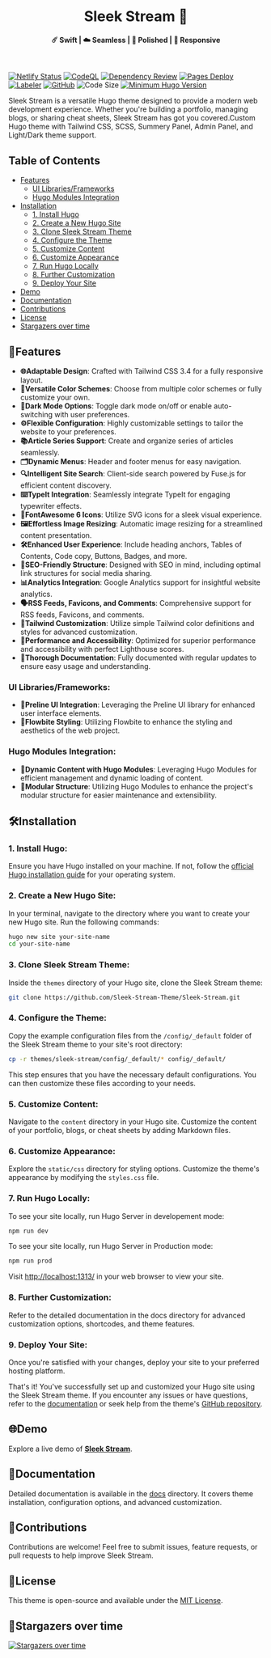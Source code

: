 <h1 align="center">Sleek Stream 🚀</h1>
<h4 align=center>☄️ Swift | ☁️ Seamless | 🌙 Polished | 📱 Responsive</h4>
<br>

[![Netlify Status](https://api.netlify.com/api/v1/badges/a561f80e-a14f-478f-8369-cf90ef62c172/deploy-status)](https://app.netlify.com/sites/sleek-stream/deploys)
[![CodeQL](https://github.com/Sleek-Stream-Theme/Sleek-Stream/actions/workflows/codeql.yml/badge.svg)](https://github.com/Sleek-Stream-Theme/Sleek-Stream/actions/workflows/codeql.yml)
[![Dependency Review](https://github.com/Sleek-Stream-Theme/Sleek-Stream/actions/workflows/dependency-review.yml/badge.svg)](https://github.com/Sleek-Stream-Theme/Sleek-Stream/actions/workflows/dependency-review.yml)
[![Pages Deploy](https://github.com/Sleek-Stream-Theme/Sleek-Stream/actions/workflows/hugo.yml/badge.svg)](https://github.com/Sleek-Stream-Theme/Sleek-Stream/actions/workflows/hugo.yml)
[![Labeler](https://github.com/Sleek-Stream-Theme/Sleek-Stream/actions/workflows/label.yml/badge.svg)](https://github.com/Sleek-Stream-Theme/Sleek-Stream/actions/workflows/label.yml)
[![GitHub](https://img.shields.io/github/license/Sleek-Stream-Theme/Sleek-Stream)](https://github.com/Sleek-Stream-Theme/Sleek-Stream/blob/main/LICENSE)
![Code Size](https://img.shields.io/github/languages/code-size/Sleek-Stream-Theme/Sleek-Stream)
[![Minimum Hugo Version](https://img.shields.io/static/v1?label=min-HUGO-version&message=0.116.0&color=blue&logo=hugo)](https://github.com/gohugoio/hugo/releases/tag/v0.116.0)

Sleek Stream is a versatile Hugo theme designed to provide a modern web development experience. Whether you're building a portfolio, managing blogs, or sharing cheat sheets, Sleek Stream has got you covered.Custom Hugo theme with Tailwind CSS, SCSS, Summery Panel, Admin Panel, and Light/Dark theme support.

## Table of Contents

- [Features](#features)
  - [UI Libraries/Frameworks](#ui-librariesframeworks)
  - [Hugo Modules Integration](#hugo-modules-integration)
- [Installation](#installation)
  - [1. Install Hugo](#1-install-hugo)
  - [2. Create a New Hugo Site](#2-create-a-new-hugo-site)
  - [3. Clone Sleek Stream Theme](#3-clone-sleek-stream-theme)
  - [4. Configure the Theme](#4-configure-the-theme)
  - [5. Customize Content](#5-customize-content)
  - [6. Customize Appearance](#6-customize-appearance)
  - [7. Run Hugo Locally](#7-run-hugo-locally)
  - [8. Further Customization](#8-further-customization)
  - [9. Deploy Your Site](#9-deploy-your-site)
- [Demo](#demo)
- [Documentation](#documentation)
- [Contributions](#contributions)
- [License](#license)
- [Stargazers over time](#stargazers-over-time)

## 🌟Features

- **🌐Adaptable Design**: Crafted with Tailwind CSS 3.4 for a fully responsive layout.
- **🎨Versatile Color Schemes**: Choose from multiple color schemes or fully customize your own.
- **🌙Dark Mode Options**: Toggle dark mode on/off or enable auto-switching with user preferences.
- **⚙️Flexible Configuration**: Highly customizable settings to tailor the website to your preferences.
- **📚Article Series Support**: Create and organize series of articles seamlessly.
- **🗂️Dynamic Menus**: Header and footer menus for easy navigation.
- **🔍Intelligent Site Search**: Client-side search powered by Fuse.js for efficient content discovery.
- **⌨️TypeIt Integration**: Seamlessly integrate TypeIt for engaging typewriter effects.
- **🚀FontAwesome 6 Icons**: Utilize SVG icons for a sleek visual experience.
- **🖼️Effortless Image Resizing**: Automatic image resizing for a streamlined content presentation.
- **🛠️Enhanced User Experience**: Include heading anchors, Tables of Contents, Code copy, Buttons, Badges, and more.
- **🚀SEO-Friendly Structure**: Designed with SEO in mind, including optimal link structures for social media sharing.
- **📊Analytics Integration**: Google Analytics support for insightful website analytics.
- **🗣️RSS Feeds, Favicons, and Comments**: Comprehensive support for RSS feeds, Favicons, and comments.
- **🎨Tailwind Customization**: Utilize simple Tailwind color definitions and styles for advanced customization.
- **🚀Performance and Accessibility**: Optimized for superior performance and accessibility with perfect Lighthouse scores.
- **📖Thorough Documentation**: Fully documented with regular updates to ensure easy usage and understanding.

### **UI Libraries/Frameworks:**

- **🎨Preline UI Integration**: Leveraging the Preline UI library for enhanced user interface elements.
- **🚀Flowbite Styling**: Utilizing Flowbite to enhance the styling and aesthetics of the web project.

### **Hugo Modules Integration:**

- **🔗Dynamic Content with Hugo Modules**: Leveraging Hugo Modules for efficient management and dynamic loading of content.
- **🚀Modular Structure**: Utilizing Hugo Modules to enhance the project's modular structure for easier maintenance and extensibility.

## 🛠Installation

### 1. Install Hugo:

Ensure you have Hugo installed on your machine. If not, follow the [official Hugo installation guide](https://gohugo.io/getting-started/installing/) for your operating system.

### 2. Create a New Hugo Site:

In your terminal, navigate to the directory where you want to create your new Hugo site. Run the following commands:

```bash
hugo new site your-site-name
cd your-site-name
```

### 3. Clone Sleek Stream Theme:

Inside the `themes` directory of your Hugo site, clone the Sleek Stream theme:

```bash
git clone https://github.com/Sleek-Stream-Theme/Sleek-Stream.git
```

### 4. Configure the Theme:

Copy the example configuration files from the `/config/_default` folder of the Sleek Stream theme to your site's root directory:

```bash
cp -r themes/sleek-stream/config/_default/* config/_default/
```

This step ensures that you have the necessary default configurations. You can then customize these files according to your needs.

### 5. Customize Content:

Navigate to the `content` directory in your Hugo site. Customize the content of your portfolio, blogs, or cheat sheets by adding Markdown files.

### 6. Customize Appearance:

Explore the `static/css` directory for styling options. Customize the theme's appearance by modifying the `styles.css` file.

### 7. Run Hugo Locally:

To see your site locally, run Hugo Server in developement mode:

```bash
npm run dev
```

To see your site locally, run Hugo Server in Production mode:

```bash
npm run prod
```

Visit [http://localhost:1313/](http://localhost:1313/) in your web browser to view your site.

### 8. Further Customization:

Refer to the detailed documentation in the docs directory for advanced customization options, shortcodes, and theme features.

### 9. Deploy Your Site:

Once you're satisfied with your changes, deploy your site to your preferred hosting platform.

That's it! You've successfully set up and customized your Hugo site using the Sleek Stream theme. If you encounter any issues or have questions, refer to the [documentation](https://sleek-stream.netlify.app/docs) or seek help from the theme's [GitHub repository](https://github.com/Sleek-Stream-Theme/Sleek-Stream.git).

## 🌐Demo

Explore a live demo of [**Sleek Stream**](https://sleek-stream.netlify.app/).

## 📖Documentation

Detailed documentation is available in the [docs](https://sleek-stream.netlify.app//docs) directory. It covers theme installation, configuration options, and advanced customization.

## 🤝Contributions

Contributions are welcome! Feel free to submit issues, feature requests, or pull requests to help improve Sleek Stream.

## 📄License

This theme is open-source and available under the [MIT License](LICENSE).

## 🌠Stargazers over time

[![Stargazers over time](https://starchart.cc/Sleek-Stream-Theme/Sleek-Stream.svg?variant=adaptive)](https://starchart.cc/Sleek-Stream-Theme/Sleek-Stream)
